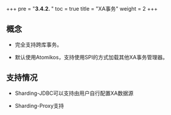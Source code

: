 +++
pre = "<b>3.4.2. </b>"
toc = true
title = "XA事务"
weight = 2
+++

## 概念

* 完全支持跨库事务。

* 默认使用Atomikos，支持使用SPI的方式加载其他XA事务管理器。

## 支持情况

* Sharding-JDBC可以支持由用户自行配置XA数据源

* Sharding-Proxy支持
